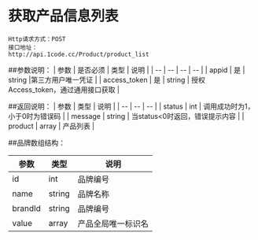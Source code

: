 # 获取产品信息列表

```
Http请求方式：POST
接口地址：
http://api.1code.cc/Product/product_list
```

##参数说明：
| 参数 | 是否必须 | 类型 | 说明 |
| -- | -- | -- | -- |
| appid | 是 | string |第三方用户唯一凭证 |
| access_token | 是 | string | 授权Access_token，通过通用接口获取 | 

##返回说明：
| 参数 | 类型 | 说明 |
| -- | -- | -- |
| status | int | 调用成功时为1，小于0时为错误码 |
| message | string | 当status<0时返回，错误提示内容 |
| product | array | 产品列表 |


##品牌数组结构：

| 参数 | 类型 | 说明 |
| -- | -- | -- |
| id | int | 品牌编号 |
| name | string | 品牌名称 |
|  brandId | string | 品牌编号 |
| value | array | 产品全局唯一标识名 |